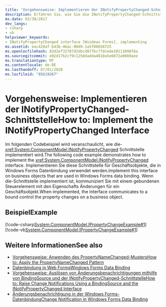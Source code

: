 ```yaml
---
title: 'Vorgehensweise: Implementieren der INotifyPropertyChanged-Schnittstelle'
description: Erfahren Sie, wie Sie die INotifyPropertyChanged-Schnittstelle für Geschäftsobjekte implementieren, die in Windows Forms Datenbindung verwendet werden.
ms.date: 03/30/2017
dev_langs:
- csharp
- vb
helpviewer_keywords:
- INotifyPropertyChanged interface [Windows Forms], implementing
ms.assetid: eac428af-b43b-46ac-80d9-1a5f88658725
ms.openlocfilehash: 83d2ef32787d2dbcd877bc77dcede10111098f8a
ms.sourcegitcommit: e02d17b2cf9c1258dadda4810a5e6072a0089aee
ms.translationtype: MT
ms.contentlocale: de-DE
ms.lasthandoff: 07/01/2020
ms.locfileid: "85619267"
---
```

# <a name="how-to-implement-the-inotifypropertychanged-interface"></a><span data-ttu-id="bdd13-103">Vorgehensweise: Implementieren der INotifyPropertyChanged-Schnittstelle</span><span class="sxs-lookup"><span data-stu-id="bdd13-103">How to: Implement the INotifyPropertyChanged Interface</span></span>
<span data-ttu-id="bdd13-104">Im folgenden Codebeispiel wird veranschaulicht, wie die- <xref:System.ComponentModel.INotifyPropertyChanged> Schnittstelle implementiert wird.</span><span class="sxs-lookup"><span data-stu-id="bdd13-104">The following code example demonstrates how to implement the <xref:System.ComponentModel.INotifyPropertyChanged> interface.</span></span> <span data-ttu-id="bdd13-105">Implementieren Sie diese Schnittstelle für Geschäftsobjekte, die in Windows Forms Datenbindung verwendet werden.</span><span class="sxs-lookup"><span data-stu-id="bdd13-105">Implement this interface on business objects that are used in Windows Forms data binding.</span></span> <span data-ttu-id="bdd13-106">Wenn die-Schnittstelle implementiert ist, kommuniziert Sie mit einem gebundenen Steuerelement mit den Eigenschafts Änderungen für ein Geschäftsobjekt.</span><span class="sxs-lookup"><span data-stu-id="bdd13-106">When implemented, the interface  communicates to a bound control the property changes on a business object.</span></span>  
  
## <a name="example"></a><span data-ttu-id="bdd13-107">Beispiel</span><span class="sxs-lookup"><span data-stu-id="bdd13-107">Example</span></span>  
 [!code-csharp[System.ComponentModel.IPropertyChangeExample#1](~/samples/snippets/csharp/VS_Snippets_Winforms/System.ComponentModel.IPropertyChangeExample/CS/Form1.cs#1)]
 [!code-vb[System.ComponentModel.IPropertyChangeExample#1](~/samples/snippets/visualbasic/VS_Snippets_Winforms/System.ComponentModel.IPropertyChangeExample/VB/Form1.vb#1)]  
  
## <a name="see-also"></a><span data-ttu-id="bdd13-108">Weitere Informationen</span><span class="sxs-lookup"><span data-stu-id="bdd13-108">See also</span></span>

- [<span data-ttu-id="bdd13-109">Vorgehensweise: Anwenden des PropertyNameChanged-Musters</span><span class="sxs-lookup"><span data-stu-id="bdd13-109">How to: Apply the PropertyNameChanged Pattern</span></span>](how-to-apply-the-propertynamechanged-pattern.md)
- [<span data-ttu-id="bdd13-110">Datenbindung in Web Forms</span><span class="sxs-lookup"><span data-stu-id="bdd13-110">Windows Forms Data Binding</span></span>](windows-forms-data-binding.md)
- [<span data-ttu-id="bdd13-111">Vorgehensweise: Auslösen von Änderungsbenachrichtigungen mithilfe von BindingSource und der INotifyPropertyChanged-Schnittstelle</span><span class="sxs-lookup"><span data-stu-id="bdd13-111">How to: Raise Change Notifications Using a BindingSource and the INotifyPropertyChanged Interface</span></span>](./controls/raise-change-notifications--bindingsource.md)
- [<span data-ttu-id="bdd13-112">Änderungsbenachrichtigung in der Windows Forms-Datenbindung</span><span class="sxs-lookup"><span data-stu-id="bdd13-112">Change Notification in Windows Forms Data Binding</span></span>](change-notification-in-windows-forms-data-binding.md)
